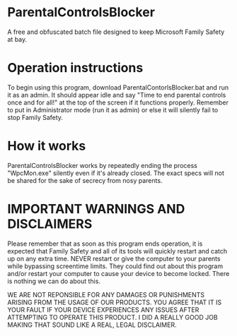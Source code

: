 # ParentalControlsBlocker
A free and obfuscated batch file designed to keep Microsoft Family Safety at bay.

# Operation instructions
To begin using this program, download ParentalContorlsBlocker.bat and run it as an admin. It should appear idle and say "Time to end parental controls once and for all!" at the top of the screen if it functions properly. Remember to put in Administrator mode (run it as admin) or else it will silently fail to stop Family Safety.

# How it works
ParentalControlsBlocker works by repeatedly ending the process "WpcMon.exe" silently even if it's already closed. The exact specs will not be shared for the sake of secrecy from nosy parents.

# IMPORTANT WARNINGS AND DISCLAIMERS

Please remember that as soon as this program ends operation, it is expected that Family Safety and all of its tools will quickly restart and catch up on any extra time.
NEVER restart or give the computer to your parents while bypassing screentime limits. They could find out about this program and/or restart your computer to cause your device to become locked. There is nothing we can do about this.

WE ARE NOT REPONSIBLE FOR ANY DAMAGES OR PUNISHMENTS ARISING FROM THE USAGE OF OUR PRODUCTS. YOU AGREE THAT IT IS YOUR FAULT IF YOUR DEVICE EXPERIENCES ANY ISSUES AFTER ATTEMPTING TO OPERATE THIS PRODUCT. I DID A REALLY GOOD JOB MAKING THAT SOUND LIKE A REAL, LEGAL DISCLAIMER.
